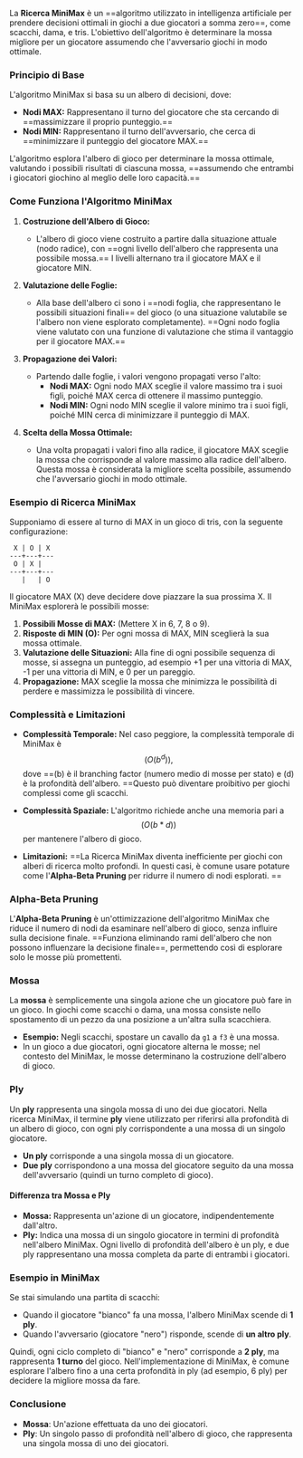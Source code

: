 La **Ricerca MiniMax** è un ==algoritmo utilizzato in intelligenza artificiale per prendere decisioni ottimali in giochi a due giocatori a somma zero==, come scacchi, dama, e tris. L'obiettivo dell'algoritmo è determinare la mossa migliore per un giocatore assumendo che l'avversario giochi in modo ottimale.

### Principio di Base

L'algoritmo MiniMax si basa su un albero di decisioni, dove:

- **Nodi MAX:** Rappresentano il turno del giocatore che sta cercando di ==massimizzare il proprio punteggio.==
- **Nodi MIN:** Rappresentano il turno dell'avversario, che cerca di ==minimizzare il punteggio del giocatore MAX.==

L'algoritmo esplora l'albero di gioco per determinare la mossa ottimale, valutando i possibili risultati di ciascuna mossa, ==assumendo che entrambi i giocatori giochino al meglio delle loro capacità.==

### Come Funziona l'Algoritmo MiniMax

1. **Costruzione dell'Albero di Gioco:**
   - L'albero di gioco viene costruito a partire dalla situazione attuale (nodo radice), con ==ogni livello dell'albero che rappresenta una possibile mossa.== I livelli alternano tra il giocatore MAX e il giocatore MIN.

2. **Valutazione delle Foglie:**
   - Alla base dell'albero ci sono i ==nodi foglia, che rappresentano le possibili situazioni finali== del gioco (o una situazione valutabile se l'albero non viene esplorato completamente). ==Ogni nodo foglia viene valutato con una funzione di valutazione che stima il vantaggio per il giocatore MAX.==

3. **Propagazione dei Valori:**
   - Partendo dalle foglie, i valori vengono propagati verso l'alto:
     - **Nodi MAX:** Ogni nodo MAX sceglie il valore massimo tra i suoi figli, poiché MAX cerca di ottenere il massimo punteggio.
     - **Nodi MIN:** Ogni nodo MIN sceglie il valore minimo tra i suoi figli, poiché MIN cerca di minimizzare il punteggio di MAX.
     
1. **Scelta della Mossa Ottimale:**
   - Una volta propagati i valori fino alla radice, il giocatore MAX sceglie la mossa che corrisponde al valore massimo alla radice dell'albero. Questa mossa è considerata la migliore scelta possibile, assumendo che l'avversario giochi in modo ottimale.

### Esempio di Ricerca MiniMax

Supponiamo di essere al turno di MAX in un gioco di tris, con la seguente configurazione:

```
 X | O | X
---+---+---
 O | X |  
---+---+---
   |   | O
```

Il giocatore MAX (X) deve decidere dove piazzare la sua prossima X. Il MiniMax esplorerà le possibili mosse:

1. **Possibili Mosse di MAX:** (Mettere X in 6, 7, 8 o 9).
2. **Risposte di MIN (O):** Per ogni mossa di MAX, MIN sceglierà la sua mossa ottimale.
3. **Valutazione delle Situazioni:** Alla fine di ogni possibile sequenza di mosse, si assegna un punteggio, ad esempio +1 per una vittoria di MAX, -1 per una vittoria di MIN, e 0 per un pareggio.
4. **Propagazione:** MAX sceglie la mossa che minimizza le possibilità di perdere e massimizza le possibilità di vincere.

### Complessità e Limitazioni

- **Complessità Temporale:** Nel caso peggiore, la complessità temporale di MiniMax è $$(O(b^d)), $$dove ==(b) è il branching factor (numero medio di mosse per stato) e (d) è la profondità dell'albero. ==Questo può diventare proibitivo per giochi complessi come gli scacchi.

- **Complessità Spaziale:** L'algoritmo richiede anche una memoria pari a$$ (O(b * d)) $$per mantenere l'albero di gioco.

- **Limitazioni:** ==La Ricerca MiniMax diventa inefficiente per giochi con alberi di ricerca molto profondi. In questi casi, è comune usare potature come l'**Alpha-Beta Pruning** per ridurre il numero di nodi esplorati.
==
### Alpha-Beta Pruning

L'**Alpha-Beta Pruning** è un'ottimizzazione dell'algoritmo MiniMax che riduce il numero di nodi da esaminare nell'albero di gioco, senza influire sulla decisione finale. ==Funziona eliminando rami dell'albero che non possono influenzare la decisione finale==, permettendo così di esplorare solo le mosse più promettenti.

### Mossa

La **mossa** è semplicemente una singola azione che un giocatore può fare in un gioco. In giochi come scacchi o dama, una mossa consiste nello spostamento di un pezzo da una posizione a un'altra sulla scacchiera.

- **Esempio:** Negli scacchi, spostare un cavallo da `g1` a `f3` è una mossa.
- In un gioco a due giocatori, ogni giocatore alterna le mosse; nel contesto del MiniMax, le mosse determinano la costruzione dell'albero di gioco.

### Ply

Un **ply** rappresenta una singola mossa di uno dei due giocatori. Nella ricerca MiniMax, il termine **ply** viene utilizzato per riferirsi alla profondità di un albero di gioco, con ogni ply corrispondente a una mossa di un singolo giocatore.

- **Un ply** corrisponde a una singola mossa di un giocatore.
- **Due ply** corrispondono a una mossa del giocatore seguito da una mossa dell'avversario (quindi un turno completo di gioco).

#### Differenza tra Mossa e Ply

- **Mossa:** Rappresenta un'azione di un giocatore, indipendentemente dall'altro.
- **Ply:** Indica una mossa di un singolo giocatore in termini di profondità nell'albero MiniMax. Ogni livello di profondità dell'albero è un ply, e due ply rappresentano una mossa completa da parte di entrambi i giocatori.

### Esempio in MiniMax

Se stai simulando una partita di scacchi:

- Quando il giocatore "bianco" fa una mossa, l'albero MiniMax scende di **1 ply**.
- Quando l'avversario (giocatore "nero") risponde, scende di **un altro ply**.

Quindi, ogni ciclo completo di "bianco" e "nero" corrisponde a **2 ply**, ma rappresenta **1 turno** del gioco. Nell'implementazione di MiniMax, è comune esplorare l'albero fino a una certa profondità in ply (ad esempio, 6 ply) per decidere la migliore mossa da fare.

### Conclusione

- **Mossa**: Un'azione effettuata da uno dei giocatori.
- **Ply**: Un singolo passo di profondità nell'albero di gioco, che rappresenta una singola mossa di uno dei giocatori.


